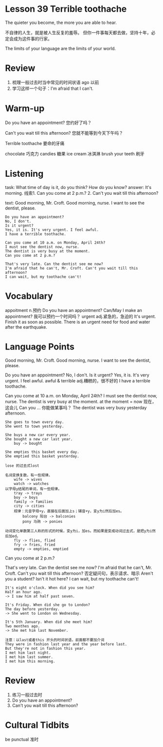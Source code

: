 # Lesson 39 Terrible toothache

The quieter you become, the more you are able to hear.

不自律的人生，就是被人生反复的羞辱。
但你一件事每天都去做，坚持十年，必定会成为这件事的行家。

The limits of your language are the limits of your world.

# Review

1. 梳理一般过去时当中常见的时间状语
    ago 以前
2. 学习这样一个句子：I'm afraid that I can't.

# Warm-up

Do you have an appointment? 您约好了吗？

Can't you wait till this afternoon? 您就不能等到今天下午吗？

Terrible toothache 要命的牙痛

chocolate 巧克力
candies 糖果
ice cream 冰淇淋
brush your teeth 刷牙

# Listening

task:
    What time of day is it, do you think? How do you know?
answer:
    It's morning.
        线索1. Can you come at 2 p.m.?
        2. Can't you wait till this afternoon?

text:
    Good morning, Mr. Croft.
    Good morning, nurse.
    I want to see the dentist, please.

    Do you have an appointment?
    No, I don't.
    Is it urgent?
    Yes, it is. It's very urgent. I feel awful.
    I have a terrible toothache.

    Can you come at 10 a.m. on Monday, April 24th?
    I must see the dentist now, nurse.
    The dentist is very busy at the moment.
    Can you come at 2 p.m.?

    That's very late. Can the dentist see me now?
    I'm afraid that he can't, Mr. Croft. Can't you wait till this afternoon?
    I can wait, but my toothache can't!

# Vocabulary

appoitment n.预约
    Do you have an appointment?
    Can/May I make an appointment? 我可以预约一个时间吗？
urgent adj.紧急的，急迫的
    It's urgent. Finish it as soon as possible.
    There is an urgent need for food and water after the earthquake.

# Language Points

Good morning, Mr. Croft.
Good morning, nurse.
I want to see the dentist, please.

Do you have an appointment?
No, I don't.
Is it urgent?
Yes, it is. It's very urgent. I feel awful.
    awful & terrible adj.糟糕的，很不好的
I have a terrible toothache.

Can you come at 10 a.m. on Monday, April 24th?
I must see the dentist now, nurse.
The dentist is very busy at the moment.
    at the moment = now 现在，这会儿
    Can you ... 你能做某事吗？
    The dentist was very busy yesterday afternoon.

    She goes to town every day.
    She went to town yesterday.

    She buys a new car every year.
    She bought a new car last year.
        buy -> bought
    
    She empties this basket every day.
    She emptied this basket yesterday.

    lose 的过去式lost

    名词变换复数，有一些规律。
        wife -> wives
        watch -> watches
    以字母y结尾的单词，有一些规律。
        tray -> trays
        boy -> boys
        family -> families
        city -> cities
        规律：元音字母+y，直接在后面加上s；辅音+y，变y为i然后加es。
            balcony 阳台 -> balconies
            pony 马驹 -> ponies
    
    动词变化单数第三人称的形式的时候，变y为i，加es。而如果是变成动词过去式，是把y为i然后加ed。
        fly -> flies, flied
        fry -> fries, fried
        empty -> empties, emptied
Can you come at 2 p.m.?

That's very late. Can the dentist see me now?
I'm afraid that he can't, Mr. Croft. Can't you wait till this afternoon?
    否定疑问句，表示请求、暗示
    Aren't you a student?
    Isn't it hot here?
I can wait, but my toothache can't!

    It's eight o'clock. When did you see him?
    Half an hour ago.
    -> I saw him at half past seven.

    It's Friday. When did she go to London?
    The day before yesterday.
    -> She went to London on Wednesday.
    
    It's 5th January. When did she meet him?
    Two menthes ago.
    -> She met him last November.

    注意：以last或者this 开头的时间状语，前面都不要加介词
    They were in fashion last year and the year before last.
    But they're not in fashion this year.
    I met him last night.
    I met him last summer.
    I met him this morning.

# Review

1. 练习一般过去时
2. Do you have an appointment?
3. Can't you wait till this afternoon?

# Cultural Tidbits

be punctual 准时